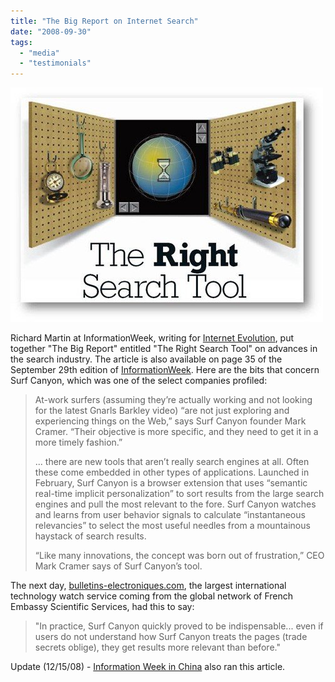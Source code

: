 ```yaml
---
title: "The Big Report on Internet Search"
date: "2008-09-30"
tags: 
  - "media"
  - "testimonials"
---
```


![InformationWeek - The Right Search Tool](/assets/images/rank-dynamics/informationweek-the-right-search-tool.jpg)

Richard Martin at InformationWeek, writing for [Internet Evolution](http://www.internetevolution.com/document.asp?doc_id=164570), put together "The Big Report" entitled "The Right Search Tool" on advances in the search industry. The article is also available on page 35 of the September 29th edition of [InformationWeek](http://informationweekreports.com/iwkissues_archive.jhtml). Here are the bits that concern Surf Canyon, which was one of the select companies profiled:

> At-work surfers (assuming they’re actually working and not looking for the latest Gnarls Barkley video) “are not just exploring and experiencing things on the Web,” says Surf Canyon founder Mark Cramer. “Their objective is more specific, and they need to get it in a more timely fashion.”
> 
> ... there are new tools that aren’t really search engines at all. Often these come embedded in other types of applications. Launched in February, Surf Canyon is a browser extension that uses “semantic real-time implicit personalization” to sort results from the large search engines and pull the most relevant to the fore. Surf Canyon watches and learns from user behavior signals to calculate “instantaneous relevancies” to select the most useful needles from a mountainous haystack of search results.
> 
> “Like many innovations, the concept was born out of frustration,” CEO Mark Cramer says of Surf Canyon’s tool.

The next day, [bulletins-electroniques.com](http://www.bulletins-electroniques.com/ti/147_02.htm), the largest international technology watch service coming from the global network of French Embassy Scientific Services, had this to say:

> "In practice, Surf Canyon quickly proved to be indispensable... even if users do not understand how Surf Canyon treats the pages (trade secrets oblige), they get results more relevant than before."

Update (12/15/08) - [Information Week in China](http://www.informationweek.com.cn/iarticle/50271.html) also ran this article.

